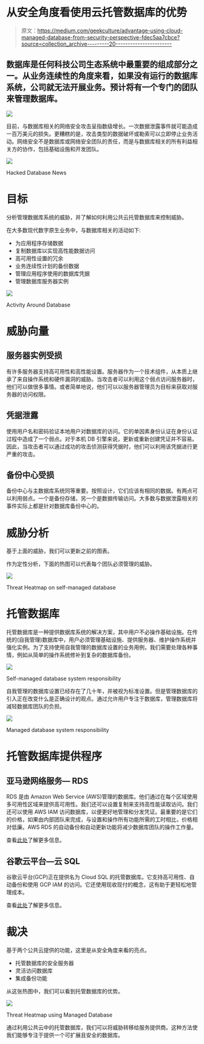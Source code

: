 # 从安全角度看使用云托管数据库的优势

> 原文：<https://medium.com/geekculture/advantage-using-cloud-managed-database-from-security-perspective-fdec5aa7cbce?source=collection_archive---------20----------------------->

## 数据库是任何科技公司生态系统中最重要的组成部分之一。从业务连续性的角度来看，如果没有运行的数据库系统，公司就无法开展业务。预计将有一个专门的团队来管理数据库。

![](img/2a9bd4489cf31f9567268533d6175d7b.png)

目前，与数据库相关的网络安全攻击呈指数级增长。一次数据泄露事件就可能造成一百万美元的损失。更糟糕的是，攻击类型的数据破坏或勒索可以立即停止业务活动。网络安全不是数据库或网络安全团队的责任，而是与数据库相关的所有利益相关方的协作，包括基础设施和开发团队。

![](img/6f0c50ef4f7f7f336fae72c795a7fbde.png)

Hacked Database News

# 目标

分析管理数据库系统的威胁，并了解如何利用公共云托管数据库来控制威胁。

在大多数现代数字原生业务中，与数据库相关的活动如下:

*   为应用程序存储数据
*   复制数据库以实现高性能数据访问
*   高可用性设置的冗余
*   业务连续性计划的备份数据
*   管理应用程序使用的数据库凭据
*   管理数据库服务器实例

![](img/178958712d3e7a49a085ebef363cd91a.png)

Activity Around Database

# 威胁向量

## 服务器实例受损

有许多服务器支持高可用性和高性能设置。服务器作为一个技术组件，从本质上继承了来自操作系统和硬件漏洞的威胁。当攻击者可以利用这个弱点访问服务器时，他们可以做很多事情。或者简单地说，他们可以以服务器管理员为目标来获取对服务器的访问权限。

## 凭据泄露

使用用户名和密码验证本地用户对数据库的访问。它的单因素身份认证在身份认证过程中造成了一个弱点。对于本机 DB 引擎来说，更新或重新创建凭证并不容易。因此，当攻击者可以通过成功的攻击侦测获得凭据时，他们可以利用该凭据进行更严重的攻击。

## 备份中心受损

备份中心与主数据库系统同等重要。按照设计，它们应该有相同的数据。有两点可以利用弱点。一个是备份存储，另一个是数据传输访问。大多数与数据泄露相关的事件实际上都是针对数据库备份中心的。

# 威胁分析

基于上面的威胁，我们可以更新之前的图表。

作为定性分析，下面的热图可以代表每个团队必须管理的威胁。

![](img/5539d5e5c41e08ae4b6641c79966fc8f.png)

Threat Heatmap on self-managed database

# 托管数据库

托管数据库是一种提供数据库系统的解决方案，其中用户不必操作基础设施。在传统的(自我管理)数据库中，用户必须管理基础设施、提供服务器、维护操作系统并强化实例。为了支持使用自我管理的数据库设置的业务用例，我们需要处理各种事情，例如从简单的操作系统修补到复杂的数据库备份。

![](img/822f9931d2c4cae36f807898a5bf3b2b.png)

Self-managed database system responsibility

自我管理的数据库设置已经存在了几十年，并被视为标准设置。但是管理数据库的引入正在改变什么是正确设计的观点。通过允许用户专注于数据库，管理数据库将减轻数据库团队的负担。

![](img/2fa1a531fd58fee09222098d6c5febf9.png)

Managed database system responsibility

# 托管数据库提供程序

## 亚马逊网络服务— RDS

RDS 是由 Amazon Web Service (AWS)管理的数据库。他们通过在每个区域使用多可用性区域来提供高可用性。我们还可以设置复制来支持高性能读取访问。我们还可以使用 AWS IAM 访问数据库，以便更好地管理和分发凭证。最重要的是它们的价格，如果由内部团队来完成，与设置和操作所有功能所需的工时相比，价格相对低廉。AWS RDS 的自动备份和自动更新功能将减少数据库团队的操作工作量。

查看[此处](https://aws.amazon.com/rds/)了解更多信息。

## 谷歌云平台—云 SQL

谷歌云平台(GCP)正在提供名为 Cloud SQL 的托管数据库。它支持高可用性、自动备份和使用 GCP IAM 的访问。它还使用现收现付的概念，这有助于更轻松地管理成本。

查看[此处](https://cloud.google.com/sql)了解更多信息。

# 裁决

基于两个公共云提供的功能，这里是从安全角度来看的亮点。

*   托管数据库的安全服务器
*   灵活访问数据库
*   集成备份功能

从这张热图中，我们可以看到托管数据库的优势。

![](img/70113381a5c9683c004dec005e0be5d2.png)

Threat Heatmap using Managed Database

通过利用公共云中的托管数据库，我们可以将威胁转移给服务提供商。这种方法使我们能够专注于提供一个可扩展且安全的数据库。